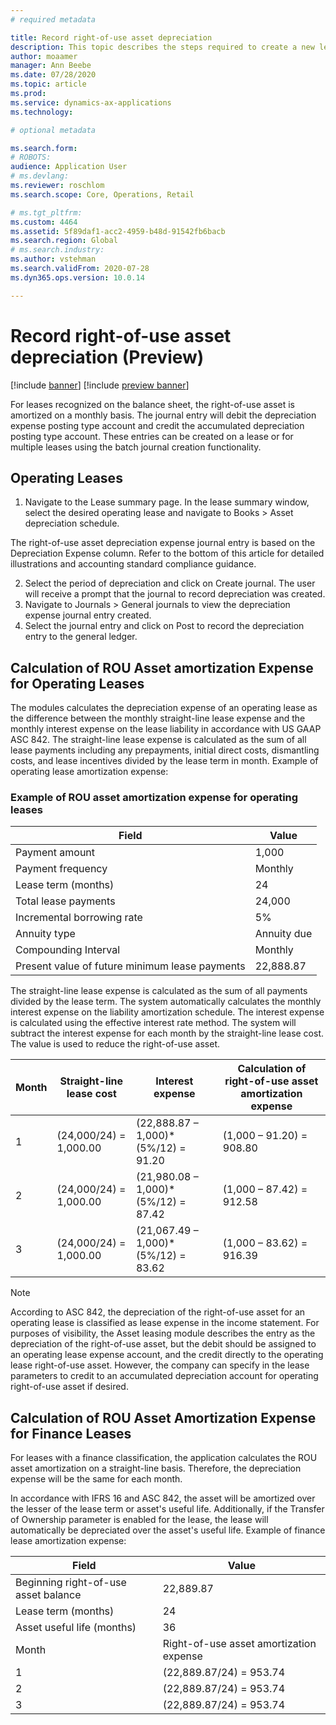 ```yaml
---
# required metadata

title: Record right-of-use asset depreciation
description: This topic describes the steps required to create a new lease by entering information for it in Asset leasing, or by copying information from an existing lease.
author: moaamer
manager: Ann Beebe
ms.date: 07/28/2020
ms.topic: article
ms.prod: 
ms.service: dynamics-ax-applications
ms.technology: 

# optional metadata

ms.search.form: 
# ROBOTS: 
audience: Application User
# ms.devlang: 
ms.reviewer: roschlom
ms.search.scope: Core, Operations, Retail

# ms.tgt_pltfrm: 
ms.custom: 4464
ms.assetid: 5f89daf1-acc2-4959-b48d-91542fb6bacb
ms.search.region: Global
# ms.search.industry: 
ms.author: vstehman
ms.search.validFrom: 2020-07-28
ms.dyn365.ops.version: 10.0.14

---
```


# Record right-of-use asset depreciation (Preview)

[!include [banner](../includes/banner.md)]
[!include [preview banner](../includes/preview-banner.md)]

For leases recognized on the balance sheet, the right-of-use asset is amortized on a monthly basis. The journal entry will debit the depreciation expense posting type account and credit the accumulated depreciation posting type account. These entries can be created on a lease or for multiple leases using the batch journal creation functionality.

## Operating Leases
1.	Navigate to the Lease summary page. In the lease summary window, select the desired operating lease and navigate to Books > Asset depreciation schedule.

The right-of-use asset depreciation expense journal entry is based on the Depreciation Expense column. Refer to the bottom of this article for detailed illustrations and accounting standard compliance guidance.

2.	Select the period of depreciation and click on Create journal. The user will receive a prompt that the journal to record depreciation was created.
3.	Navigate to Journals > General journals to view the depreciation expense journal entry created.
4.	Select the journal entry and click on Post to record the depreciation entry to the general ledger.

## Calculation of ROU Asset amortization Expense for Operating Leases

The modules calculates the depreciation expense of an operating lease as the difference between the monthly straight-line lease expense and the monthly interest expense on the lease liability in accordance with US GAAP ASC 842. The straight-line lease expense is calculated as the sum of all lease payments including any prepayments, initial direct costs, dismantling costs, and lease incentives divided by the lease term in month.
Example of operating lease amortization expense:

### Example of ROU asset amortization expense for operating leases

|     Field                                             	|     Value          	|
|-------------------------------------------------------	|--------------------	|
|     Payment amount                                    	|     1,000          	|
|     Payment frequency                                 	|     Monthly        	|
|     Lease term (months)                               	|     24             	|
|     Total lease payments                              	|     24,000         	|
|     Incremental borrowing rate                        	|     5%             	|
|     Annuity type                                      	|     Annuity due    	|
|     Compounding Interval                              	|     Monthly        	|
|     Present value of future minimum lease payments    	|     22,888.87      	|

The straight-line lease expense is calculated as the sum of all payments divided by the lease term. The system automatically calculates the monthly interest expense on the liability amortization schedule. The interest expense is calculated using the effective interest rate method. The system will subtract the interest expense for each month by the straight-line lease cost. The value is used to reduce the right-of-use asset.

|     Month    	|     Straight-line lease cost    	|     Interest expense                       	|     Calculation of right-of-use asset amortization expense    	|
|--------------	|---------------------------------	|--------------------------------------------	|---------------------------------------------------------------	|
|     1        	|     (24,000/24) = 1,000.00      	|     (22,888.87 – 1,000)*(5%/12) = 91.20    	|     (1,000 – 91.20) = 908.80                                  	|
|     2        	|     (24,000/24) = 1,000.00      	|     (21,980.08 – 1,000)*(5%/12) = 87.42    	|     (1,000 – 87.42) = 912.58                                  	|
|     3        	|     (24,000/24) = 1,000.00      	|     (21,067.49 – 1,000)*(5%/12) = 83.62    	|     (1,000 – 83.62) = 916.39                                  	|


> [!Note] 
> According to ASC 842, the depreciation of the right-of-use asset for an operating lease is classified as lease expense in the income statement. For purposes of visibility, the Asset leasing module describes the entry as the depreciation of the right-of-use asset, but the debit should be assigned to an operating lease expense account, and the credit directly to the operating lease right-of-use asset. However, the company can specify in the lease parameters to credit to an accumulated depreciation account for operating right-of-use asset if desired.

## Calculation of ROU Asset Amortization Expense for Finance Leases

For leases with a finance classification, the application calculates the ROU asset amortization on a straight-line basis. Therefore, the depreciation expense will be the same for each month.

In accordance with IFRS 16 and ASC 842, the asset will be amortized over the lesser of the lease term or asset's useful life. Additionally, if the Transfer of Ownership parameter is enabled for the lease, the lease will automatically be depreciated over the asset's useful life.
Example of finance lease amortization expense:

|     Field                                   	|     Value                                      	|
|---------------------------------------------	|------------------------------------------------	|
|     Beginning right-of-use asset balance    	|     22,889.87                                  	|
|     Lease term (months)                     	|     24                                         	|
|     Asset useful life (months)              	|     36                                         	|
|     Month                                   	|     Right-of-use asset amortization expense    	|
|     1                                       	|     (22,889.87/24) = 953.74                    	|
|     2                                       	|     (22,889.87/24) = 953.74                    	|
|     3                                       	|     (22,889.87/24) = 953.74                    	|
